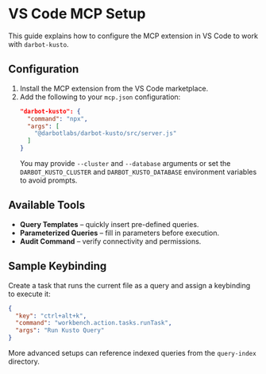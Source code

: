 # VS Code MCP Setup

This guide explains how to configure the MCP extension in VS Code to work with `darbot-kusto`.

## Configuration

1. Install the MCP extension from the VS Code marketplace.
2. Add the following to your `mcp.json` configuration:
   ```json
   "darbot-kusto": {
     "command": "npx",
     "args": [
       "@darbotlabs/darbot-kusto/src/server.js"
     ]
   }
   ```
   You may provide `--cluster` and `--database` arguments or set the `DARBOT_KUSTO_CLUSTER` and `DARBOT_KUSTO_DATABASE` environment variables to avoid prompts.

## Available Tools

- **Query Templates** – quickly insert pre-defined queries.
- **Parameterized Queries** – fill in parameters before execution.
- **Audit Command** – verify connectivity and permissions.

## Sample Keybinding

Create a task that runs the current file as a query and assign a keybinding to execute it:

```json
{
  "key": "ctrl+alt+k",
  "command": "workbench.action.tasks.runTask",
  "args": "Run Kusto Query"
}
```

More advanced setups can reference indexed queries from the `query-index` directory.

